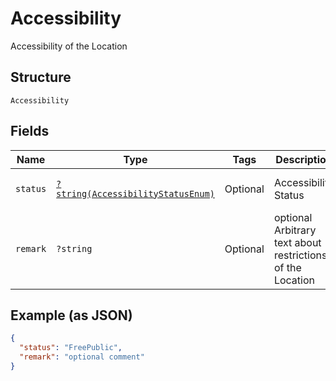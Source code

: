 
# Accessibility

Accessibility of the Location

## Structure

`Accessibility`

## Fields

| Name | Type | Tags | Description | Getter | Setter |
|  --- | --- | --- | --- | --- | --- |
| `status` | [`?string(AccessibilityStatusEnum)`](../../doc/models/accessibility-status-enum.md) | Optional | Accessibility Status | getStatus(): ?string | setStatus(?string status): void |
| `remark` | `?string` | Optional | optional Arbitrary text about restrictions of the Location | getRemark(): ?string | setRemark(?string remark): void |

## Example (as JSON)

```json
{
  "status": "FreePublic",
  "remark": "optional comment"
}
```

